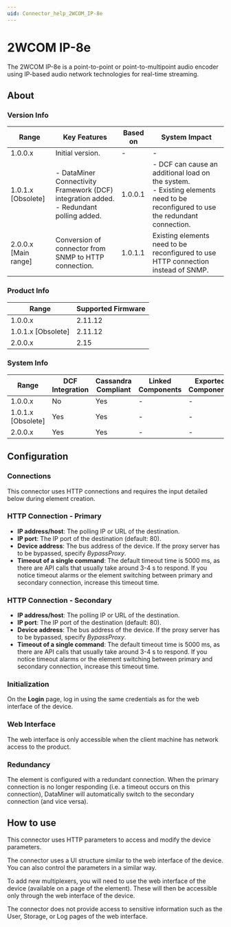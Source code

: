 ```yaml
---
uid: Connector_help_2WCOM_IP-8e
---
```


# 2WCOM IP-8e

The 2WCOM IP-8e is a point-to-point or point-to-multipoint audio encoder using IP-based audio network technologies for real-time streaming.

## About

### Version Info

| Range | Key Features | Based on | System Impact |
|--|--|--|--|
| 1.0.0.x | Initial version. | - | - |
| 1.0.1.x [Obsolete] | - DataMiner Connectivity Framework (DCF) integration added. <br>- Redundant polling added. | 1.0.0.1 | - DCF can cause an additional load on the system. <br>- Existing elements need to be reconfigured to use the redundant connection. |
| 2.0.0.x [Main range] | Conversion of connector from SNMP to HTTP connection. | 1.0.1.1      | Existing elements need to be reconfigured to use HTTP connection instead of SNMP. |

### Product Info

| Range              | Supported Firmware |
|--------------------|--------------------|
| 1.0.0.x            | 2.11.12            |
| 1.0.1.x [Obsolete] | 2.11.12            |
| 2.0.0.x            | 2.15               |

### System Info

| Range              | DCF Integration | Cassandra Compliant | Linked Components | Exported Components |
|--------------------|-----------------|---------------------|-------------------|---------------------|
| 1.0.0.x            | No              | Yes                 | -                 | -                   |
| 1.0.1.x [Obsolete] | Yes             | Yes                 | -                 | -                   |
| 2.0.0.x            | Yes             | Yes                 | -                 | -                   |

## Configuration

### Connections

This connector uses HTTP connections and requires the input detailed below during element creation.

### HTTP Connection - Primary

- **IP address/host**: The polling IP or URL of the destination.
- **IP port**: The IP port of the destination (default: 80).
- **Device address**: The bus address of the device. If the proxy server has to be bypassed, specify *BypassProxy*.
- **Timeout of a single command**: The default timeout time is 5000 ms, as there are API calls that usually take around 3-4 s to respond. If you notice timeout alarms or the element switching between primary and secondary connection, increase this timeout time.

### HTTP Connection - Secondary

- **IP address/host**: The polling IP or URL of the destination.
- **IP port**: The IP port of the destination (default: 80).
- **Device address**: The bus address of the device. If the proxy server has to be bypassed, specify *BypassProxy*.
- **Timeout of a single command**: The default timeout time is 5000 ms, as there are API calls that usually take around 3-4 s to respond. If you notice timeout alarms or the element switching between primary and secondary connection, increase this timeout time.

### Initialization

On the **Login** page, log in using the same credentials as for the web interface of the device.

### Web Interface

The web interface is only accessible when the client machine has network access to the product.

### Redundancy

The element is configured with a redundant connection. When the primary connection is no longer responding (i.e. a timeout occurs on this connection), DataMiner will automatically switch to the secondary connection (and vice versa).

## How to use

This connector uses HTTP parameters to access and modify the device parameters.

The connector uses a UI structure similar to the web interface of the device. You can also control the parameters in a similar way.

To add new multiplexers, you will need to use the web interface of the device (available on a page of the element). These will then be accessible only through the web interface of the device.

The connector does not provide access to sensitive information such as the User, Storage, or Log pages of the web interface.
